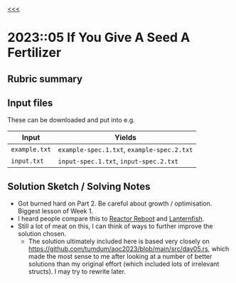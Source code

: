 [<<<](../README.md)

# 2023::05 If You Give A Seed A Fertilizer

## Rubric summary

## Input files

These can be downloaded and put into e.g.

| Input         | Yields                                     |
|---------------|--------------------------------------------|
| `example.txt` | `example-spec.1.txt`, `example-spec.2.txt` |
| `input.txt`   | `input-spec.1.txt`, `input-spec.2.txt`     |

## Solution Sketch / Solving Notes

- Got burned hard on Part 2. Be careful about growth / optimisation. Biggest lesson of Week 1.
- I heard people compare this to [Reactor Reboot](../../../2021/src/d22/README.md) and [Lanternfish](../../../2021/src/d06/README.md).
- Still a lot of meat on this, I can think of ways to further improve the solution chosen.
  - The solution ultimately included here is based very closely on 
    https://github.com/tumdum/aoc2023/blob/main/src/day05.rs, which made the most sense to me after looking at a number of better solutions than my original effort (which included lots of irrelevant structs). I may try to rewrite later.
